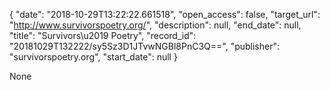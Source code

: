 {
  "date": "2018-10-29T13:22:22.661518", 
  "open_access": false, 
  "target_url": "http://www.survivorspoetry.org/", 
  "description": null, 
  "end_date": null, 
  "title": "Survivors\u2019 Poetry", 
  "record_id": "20181029T132222/sy5Sz3D1JTvwNGBl8PnC3Q==", 
  "publisher": "survivorspoetry.org", 
  "start_date": null
}

None